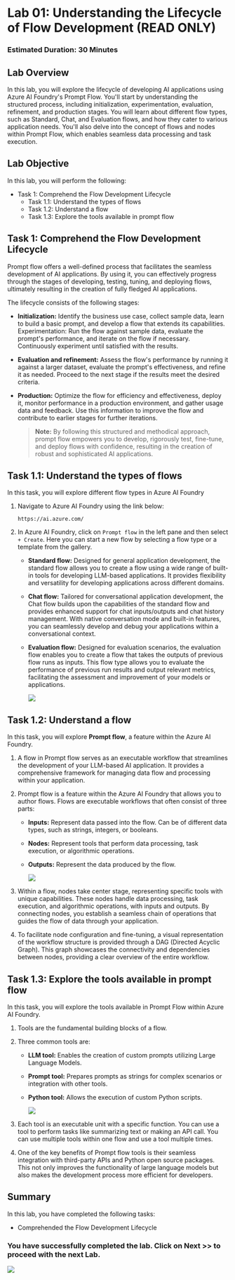 # Lab 01: Understanding the Lifecycle of Flow Development (READ ONLY)

### Estimated Duration: 30 Minutes

## Lab Overview
In this lab, you will explore the lifecycle of developing AI applications using Azure AI Foundry's Prompt Flow. You'll start by understanding the structured process, including initialization, experimentation, evaluation, refinement, and production stages. You will learn about different flow types, such as Standard, Chat, and Evaluation flows, and how they cater to various application needs. You'll also delve into the concept of flows and nodes within Prompt Flow, which enables seamless data processing and task execution.

## Lab Objective

In this lab, you will perform the following:
- Task 1: Comprehend the Flow Development Lifecycle
     - Task 1.1: Understand the types of flows  
     - Task 1.2: Understand a flow  
     - Task 1.3: Explore the tools available in prompt flow
  
## Task 1: Comprehend the Flow Development Lifecycle

Prompt flow offers a well-defined process that facilitates the seamless development of AI applications. By using it, you can effectively progress through the stages of developing, testing, tuning, and deploying flows, ultimately resulting in the creation of fully fledged AI applications.

The lifecycle consists of the following stages:

- **Initialization:** Identify the business use case, collect sample data, learn to build a basic prompt, and develop a flow that extends its capabilities.
Experimentation: Run the flow against sample data, evaluate the prompt's performance, and iterate on the flow if necessary. Continuously experiment until satisfied with the results.
- **Evaluation and refinement:** Assess the flow's performance by running it against a larger dataset, evaluate the prompt's effectiveness, and refine it as needed. Proceed to the next stage if the results meet the desired criteria.
- **Production:** Optimize the flow for efficiency and effectiveness, deploy it, monitor performance in a production environment, and gather usage data and feedback. Use this information to improve the flow and contribute to earlier stages for further iterations.

  >**Note:** By following this structured and methodical approach, prompt flow empowers you to develop, rigorously test, fine-tune, and deploy flows with confidence, resulting in the creation of robust and sophisticated AI applications.

## Task 1.1: Understand the types of flows

In this task, you will explore different flow types in Azure AI Foundry

1. Navigate to Azure AI Foundry using the link below:
    ```
    https://ai.azure.com/
    ```
1. In Azure AI Foundry, click on `Prompt flow` in the left pane and then select `+ Create`. Here you can start a new flow by selecting a flow type or a template from the gallery.

   - **Standard flow:** Designed for general application development, the standard flow allows you to create a flow using a wide range of built-in tools for developing LLM-based applications. It provides flexibility and versatility for developing applications across different domains.
   - **Chat flow:** Tailored for conversational application development, the Chat flow builds upon the capabilities of the standard flow and provides enhanced support for chat inputs/outputs and chat history management. With native conversation mode and built-in features, you can seamlessly develop and debug your applications within a conversational context.
   - **Evaluation flow:** Designed for evaluation scenarios, the evaluation flow enables you to create a flow that takes the outputs of previous flow runs as inputs. This flow type allows you to evaluate the performance of previous run results and output relevant metrics, facilitating the assessment and improvement of your models or applications.

     ![](./media/image-48.png)

## Task 1.2: Understand a flow

In this task, you will explore **Prompt flow**, a feature within the Azure AI Foundry.

1. A flow in Prompt flow serves as an executable workflow that streamlines the development of your LLM-based AI application. It provides a comprehensive framework for managing data flow and processing within your application.

1. Prompt flow is a feature within the Azure AI Foundry that allows you to author flows. Flows are executable workflows that often consist of three parts:

    - **Inputs:** Represent data passed into the flow. Can be of different data types, such as strings, integers, or booleans.
    - **Nodes:** Represent tools that perform data processing, task execution, or algorithmic operations.
    - **Outputs:** Represent the data produced by the flow.

      ![](./media/image-49.png)
      
1. Within a flow, nodes take center stage, representing specific tools with unique capabilities. These nodes handle data processing, task execution, and algorithmic operations, with inputs and outputs. By connecting nodes, you establish a seamless chain of operations that guides the flow of data through your application.

1. To facilitate node configuration and fine-tuning, a visual representation of the workflow structure is provided through a DAG (Directed Acyclic Graph). This graph showcases the connectivity and dependencies between nodes, providing a clear overview of the entire workflow.

## Task 1.3: Explore the tools available in prompt flow

In this task, you will explore the tools available in Prompt Flow within Azure AI Foundry.

1. Tools are the fundamental building blocks of a flow.

1. Three common tools are:

    - **LLM tool:** Enables the creation of custom prompts utilizing Large Language Models.
    - **Prompt tool:** Prepares prompts as strings for complex scenarios or integration with other tools.
    - **Python tool:** Allows the execution of custom Python scripts.

      ![](./media/image-50.png)
   
1. Each tool is an executable unit with a specific function. You can use a tool to perform tasks like summarizing text or making an API call. You can use multiple tools within one flow and use a tool multiple times.

1. One of the key benefits of Prompt flow tools is their seamless integration with third-party APIs and Python open source packages. This not only improves the functionality of large language models but also makes the development process more efficient for developers.
   
## Summary
In this lab, you have completed the following tasks:
- Comprehended the Flow Development Lifecycle

### You have successfully completed the lab. Click on **Next >>** to proceed with the next Lab.

![](./media/9-7-next.png)

